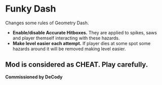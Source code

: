 # Funky Dash

Changes some rules of Geometry Dash.

- **Enable/disable Accurate Hitboxes.** They are applied to spikes, saws and player themself interacting with these hazards.
- **Make level easier each attempt.** If player dies at some spot some hazards around it will be removed making level easier.

## <cr>Mod is considered as CHEAT. Play carefully.</c>

**Commissioned by DeCody**
